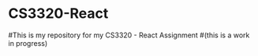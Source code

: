# CS3320-React

#This is my repository for my CS3320 - React Assignment
#(this is a work in progress)

